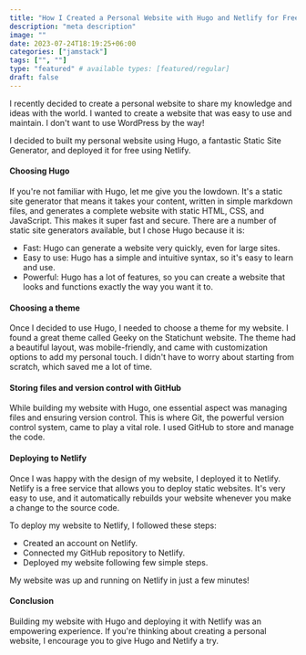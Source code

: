 ```yaml
---
title: "How I Created a Personal Website with Hugo and Netlify for Free"
description: "meta description"
image: ""
date: 2023-07-24T18:19:25+06:00
categories: ["jamstack"]
tags: ["", ""]
type: "featured" # available types: [featured/regular]
draft: false
---
```


I recently decided to create a personal website to share my knowledge and ideas with the world. I wanted to create a website that was easy to use and maintain. I don't want to use WordPress by the way! 

I decided to built my personal website using Hugo, a fantastic Static Site Generator, and deployed it for free using Netlify.


#### Choosing Hugo

If you're not familiar with Hugo, let me give you the lowdown. It's a static site generator that means it takes your content, written in simple markdown files, and generates a complete website with static HTML, CSS, and JavaScript. This makes it super fast and secure. There are a number of static site generators available, but I chose Hugo because it is:

- Fast: Hugo can generate a website very quickly, even for large sites.
- Easy to use: Hugo has a simple and intuitive syntax, so it's easy to learn and use.
- Powerful: Hugo has a lot of features, so you can create a website that looks and functions exactly the way you want it to.


#### Choosing a theme

Once I decided to use Hugo, I needed to choose a theme for my website. I found a great theme called Geeky on the Statichunt website. The theme had a beautiful layout, was mobile-friendly, and came with customization options to add my personal touch. I didn't have to worry about starting from scratch, which saved me a lot of time.

#### Storing files and version control with GitHub

While building my website with Hugo, one essential aspect was managing files and ensuring version control. This is where Git, the powerful version control system, came to play a vital role. I used GitHub to store and manage the code. 


#### Deploying to Netlify

Once I was happy with the design of my website, I deployed it to Netlify. Netlify is a free service that allows you to deploy static websites. It's very easy to use, and it automatically rebuilds your website whenever you make a change to the source code.

To deploy my website to Netlify, I followed these steps:

- Created an account on Netlify.
- Connected my GitHub repository to Netlify.
- Deployed my website following few simple steps.

My website was up and running on Netlify in just a few minutes!

#### Conclusion

Building my website with Hugo and deploying it with Netlify was an empowering experience. If you're thinking about creating a personal website, I encourage you to give Hugo and Netlify a try.